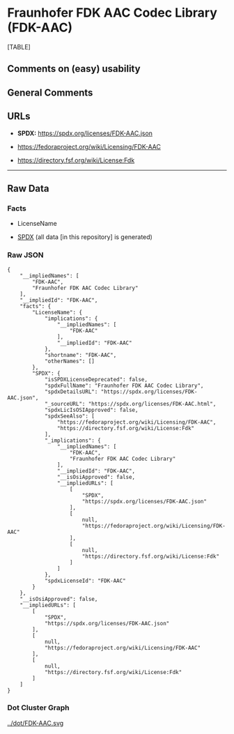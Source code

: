 # Fraunhofer FDK AAC Codec Library (FDK-AAC)

[TABLE]

## Comments on (easy) usability

## General Comments

## URLs

-   **SPDX:** https://spdx.org/licenses/FDK-AAC.json

-   https://fedoraproject.org/wiki/Licensing/FDK-AAC

-   https://directory.fsf.org/wiki/License:Fdk

------------------------------------------------------------------------

## Raw Data

### Facts

-   LicenseName

-   [SPDX](https://spdx.org/licenses/FDK-AAC.html "SPDX") (all data \[in
    this repository\] is generated)

### Raw JSON

    {
        "__impliedNames": [
            "FDK-AAC",
            "Fraunhofer FDK AAC Codec Library"
        ],
        "__impliedId": "FDK-AAC",
        "facts": {
            "LicenseName": {
                "implications": {
                    "__impliedNames": [
                        "FDK-AAC"
                    ],
                    "__impliedId": "FDK-AAC"
                },
                "shortname": "FDK-AAC",
                "otherNames": []
            },
            "SPDX": {
                "isSPDXLicenseDeprecated": false,
                "spdxFullName": "Fraunhofer FDK AAC Codec Library",
                "spdxDetailsURL": "https://spdx.org/licenses/FDK-AAC.json",
                "_sourceURL": "https://spdx.org/licenses/FDK-AAC.html",
                "spdxLicIsOSIApproved": false,
                "spdxSeeAlso": [
                    "https://fedoraproject.org/wiki/Licensing/FDK-AAC",
                    "https://directory.fsf.org/wiki/License:Fdk"
                ],
                "_implications": {
                    "__impliedNames": [
                        "FDK-AAC",
                        "Fraunhofer FDK AAC Codec Library"
                    ],
                    "__impliedId": "FDK-AAC",
                    "__isOsiApproved": false,
                    "__impliedURLs": [
                        [
                            "SPDX",
                            "https://spdx.org/licenses/FDK-AAC.json"
                        ],
                        [
                            null,
                            "https://fedoraproject.org/wiki/Licensing/FDK-AAC"
                        ],
                        [
                            null,
                            "https://directory.fsf.org/wiki/License:Fdk"
                        ]
                    ]
                },
                "spdxLicenseId": "FDK-AAC"
            }
        },
        "__isOsiApproved": false,
        "__impliedURLs": [
            [
                "SPDX",
                "https://spdx.org/licenses/FDK-AAC.json"
            ],
            [
                null,
                "https://fedoraproject.org/wiki/Licensing/FDK-AAC"
            ],
            [
                null,
                "https://directory.fsf.org/wiki/License:Fdk"
            ]
        ]
    }

### Dot Cluster Graph

[../dot/FDK-AAC.svg](../dot/FDK-AAC.svg "../dot/FDK-AAC.svg")
